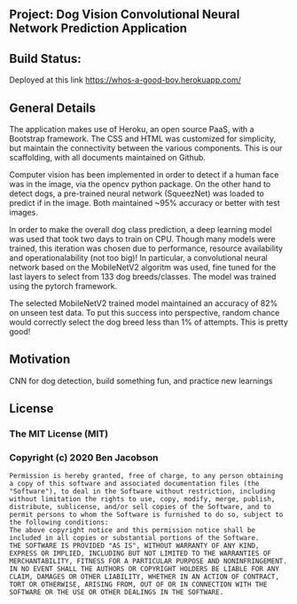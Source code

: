 ## Project: Dog Vision Convolutional Neural Network Prediction Application

## Build Status: 
   Deployed at this link https://whos-a-good-boy.herokuapp.com/
## General Details

The application makes use of Heroku, an open source PaaS, with a Bootstrap framework. The CSS and HTML was customized for simplicity, but maintain the connectivity between the various components. This is our scaffolding, with all documents maintained on Github.

Computer vision has been implemented in order to detect if a human face was in the image, via the opencv python package. On the other hand to detect dogs, a pre-trained neural network (SqueezNet) was loaded to predict if in the image. Both maintained ~95% accuracy or better with test images.

In order to make the overall dog class prediction, a deep learning model was used that took two days to train on CPU. Though many models were trained, this iteration was chosen due to performance, resource availability and operationalability (not too big)! In particular, a convolutional neural network based on the MobileNetV2 algoritm was used, fine tuned for the last layers to select from 133 dog breeds/classes. The model was trained using the pytorch framework.

The selected MobileNetV2 trained model maintained an accuracy of 82% on unseen test data. To put this success into perspective, random chance would correctly select the dog breed less than 1% of attempts. This is pretty good!

## Motivation
   CNN for dog detection, build something fun, and practice new learnings

## License
### The MIT License (MIT)
### Copyright (c) 2020 Ben Jacobson
```
Permission is hereby granted, free of charge, to any person obtaining a copy of this software and associated documentation files (the "Software"), to deal in the Software without restriction, including without limitation the rights to use, copy, modify, merge, publish, distribute, sublicense, and/or sell copies of the Software, and to permit persons to whom the Software is furnished to do so, subject to the following conditions:
The above copyright notice and this permission notice shall be included in all copies or substantial portions of the Software.
THE SOFTWARE IS PROVIDED "AS IS", WITHOUT WARRANTY OF ANY KIND, EXPRESS OR IMPLIED, INCLUDING BUT NOT LIMITED TO THE WARRANTIES OF MERCHANTABILITY, FITNESS FOR A PARTICULAR PURPOSE AND NONINFRINGEMENT. IN NO EVENT SHALL THE AUTHORS OR COPYRIGHT HOLDERS BE LIABLE FOR ANY CLAIM, DAMAGES OR OTHER LIABILITY, WHETHER IN AN ACTION OF CONTRACT, TORT OR OTHERWISE, ARISING FROM, OUT OF OR IN CONNECTION WITH THE SOFTWARE OR THE USE OR OTHER DEALINGS IN THE SOFTWARE.
```